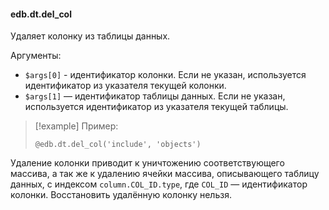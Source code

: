 #### edb.dt.del_col

Удаляет колонку из таблицы данных.

Аргументы:

* `$args[0]` - идентификатор колонки. Если не указан, используется идентификатор из указателя текущей колонки.
* `$args[1]` — идентификатор таблицы данных. Если не указан, используется идентификатор из указателя текущей таблицы.

> [!example] Пример:
> 
> ```qsp
> @edb.dt.del_col('include', 'objects')
> ```

Удаление колонки приводит к уничтожению соответствующего массива, а так же к удалению ячейки массива, описывающего таблицу данных, с индексом `column.COL_ID.type`, где `COL_ID` — идентификатор колонки. Восстановить удалённую колонку нельзя.
